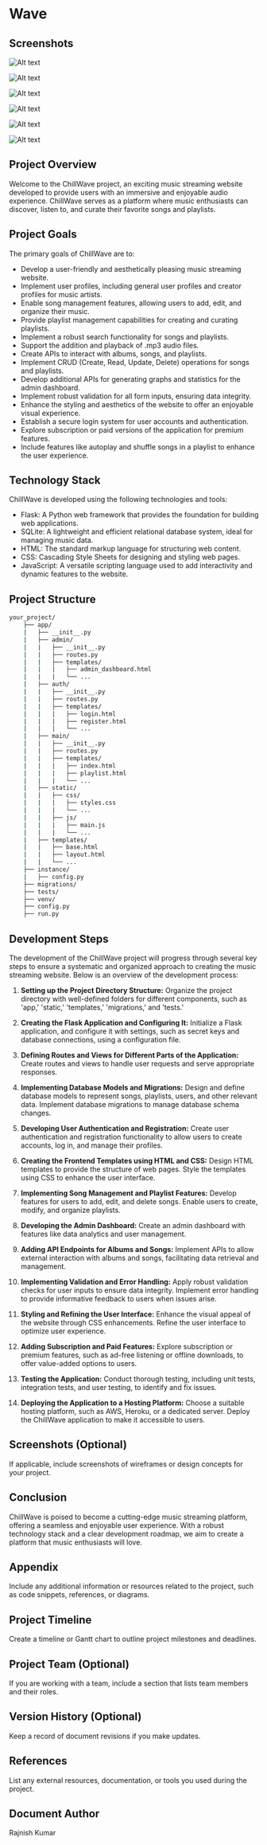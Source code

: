 # Wave

## Screenshots
![Alt text](https://github.com/0rajnishk/Music-Player-MAD-I/blob/main/ss/Untitled.png "Login page")

![Alt text](https://github.com/0rajnishk/Music-Player-MAD-I/blob/main/ss/Untitled1.png "Login page")

![Alt text](https://github.com/0rajnishk/Music-Player-MAD-I/blob/main/ss/Untitled2.png "Login page")

![Alt text](https://github.com/0rajnishk/Music-Player-MAD-I/blob/main/ss/Untitled3.png "Login page")

![Alt text](https://github.com/0rajnishk/Music-Player-MAD-I/blob/main/ss/Untitled4.png "Login page")


![Alt text](https://github.com/0rajnishk/Music-Player-MAD-I/blob/main/ss/Untitled5.png "Login page")






## Project Overview

Welcome to the ChillWave project, an exciting music streaming website developed to provide users with an immersive and enjoyable audio experience. ChillWave serves as a platform where music enthusiasts can discover, listen to, and curate their favorite songs and playlists.

## Project Goals

The primary goals of ChillWave are to:
- Develop a user-friendly and aesthetically pleasing music streaming website.
- Implement user profiles, including general user profiles and creator profiles for music artists.
- Enable song management features, allowing users to add, edit, and organize their music.
- Provide playlist management capabilities for creating and curating playlists.
- Implement a robust search functionality for songs and playlists.
- Support the addition and playback of .mp3 audio files.
- Create APIs to interact with albums, songs, and playlists.
- Implement CRUD (Create, Read, Update, Delete) operations for songs and playlists.
- Develop additional APIs for generating graphs and statistics for the admin dashboard.
- Implement robust validation for all form inputs, ensuring data integrity.
- Enhance the styling and aesthetics of the website to offer an enjoyable visual experience.
- Establish a secure login system for user accounts and authentication.
- Explore subscription or paid versions of the application for premium features.
- Include features like autoplay and shuffle songs in a playlist to enhance the user experience.

## Technology Stack

ChillWave is developed using the following technologies and tools:
- Flask: A Python web framework that provides the foundation for building web applications.
- SQLite: A lightweight and efficient relational database system, ideal for managing music data.
- HTML: The standard markup language for structuring web content.
- CSS: Cascading Style Sheets for designing and styling web pages.
- JavaScript: A versatile scripting language used to add interactivity and dynamic features to the website.

## Project Structure

```bash 
your_project/
    ├── app/
    |   ├── __init__.py
    |   ├── admin/
    |   |   ├── __init__.py
    |   |   ├── routes.py
    |   |   ├── templates/
    |   |   |   ├── admin_dashboard.html
    |   |   |   └── ...
    |   ├── auth/
    |   |   ├── __init__.py
    |   |   ├── routes.py
    |   |   ├── templates/
    |   |   |   ├── login.html
    |   |   |   ├── register.html
    |   |   |   └── ...
    |   ├── main/
    |   |   ├── __init__.py
    |   |   ├── routes.py
    |   |   ├── templates/
    |   |   |   ├── index.html
    |   |   |   ├── playlist.html
    |   |   |   └── ...
    |   ├── static/
    |   |   ├── css/
    |   |   |   ├── styles.css
    |   |   |   └── ...
    |   |   ├── js/
    |   |   |   ├── main.js
    |   |   |   └── ...
    |   ├── templates/
    |   |   ├── base.html
    |   |   ├── layout.html
    |   |   └── ...
    ├── instance/
    |   ├── config.py
    ├── migrations/
    ├── tests/
    ├── venv/
    ├── config.py
    ├── run.py
```


## Development Steps

The development of the ChillWave project will progress through several key steps to ensure a systematic and organized approach to creating the music streaming website. Below is an overview of the development process:

1. **Setting up the Project Directory Structure:** Organize the project directory with well-defined folders for different components, such as 'app,' 'static,' 'templates,' 'migrations,' and 'tests.'

2. **Creating the Flask Application and Configuring It:** Initialize a Flask application, and configure it with settings, such as secret keys and database connections, using a configuration file.

3. **Defining Routes and Views for Different Parts of the Application:** Create routes and views to handle user requests and serve appropriate responses.

4. **Implementing Database Models and Migrations:** Design and define database models to represent songs, playlists, users, and other relevant data. Implement database migrations to manage database schema changes.

5. **Developing User Authentication and Registration:** Create user authentication and registration functionality to allow users to create accounts, log in, and manage their profiles.

6. **Creating the Frontend Templates using HTML and CSS:** Design HTML templates to provide the structure of web pages. Style the templates using CSS to enhance the user interface.

7. **Implementing Song Management and Playlist Features:** Develop features for users to add, edit, and delete songs. Enable users to create, modify, and organize playlists.

8. **Developing the Admin Dashboard:** Create an admin dashboard with features like data analytics and user management.

9. **Adding API Endpoints for Albums and Songs:** Implement APIs to allow external interaction with albums and songs, facilitating data retrieval and management.

10. **Implementing Validation and Error Handling:** Apply robust validation checks for user inputs to ensure data integrity. Implement error handling to provide informative feedback to users when issues arise.

11. **Styling and Refining the User Interface:** Enhance the visual appeal of the website through CSS enhancements. Refine the user interface to optimize user experience.

12. **Adding Subscription and Paid Features:** Explore subscription or premium features, such as ad-free listening or offline downloads, to offer value-added options to users.

13. **Testing the Application:** Conduct thorough testing, including unit tests, integration tests, and user testing, to identify and fix issues.

14. **Deploying the Application to a Hosting Platform:** Choose a suitable hosting platform, such as AWS, Heroku, or a dedicated server. Deploy the ChillWave application to make it accessible to users.

## Screenshots (Optional)

If applicable, include screenshots of wireframes or design concepts for your project.

## Conclusion

ChillWave is poised to become a cutting-edge music streaming platform, offering a seamless and enjoyable user experience. With a robust technology stack and a clear development roadmap, we aim to create a platform that music enthusiasts will love.

## Appendix

Include any additional information or resources related to the project, such as code snippets, references, or diagrams.

## Project Timeline

Create a timeline or Gantt chart to outline project milestones and deadlines.

## Project Team (Optional)

If you are working with a team, include a section that lists team members and their roles.

## Version History (Optional)

Keep a record of document revisions if you make updates.

## References

List any external resources, documentation, or tools you used during the project.

## Document Author

Rajnish Kumar

